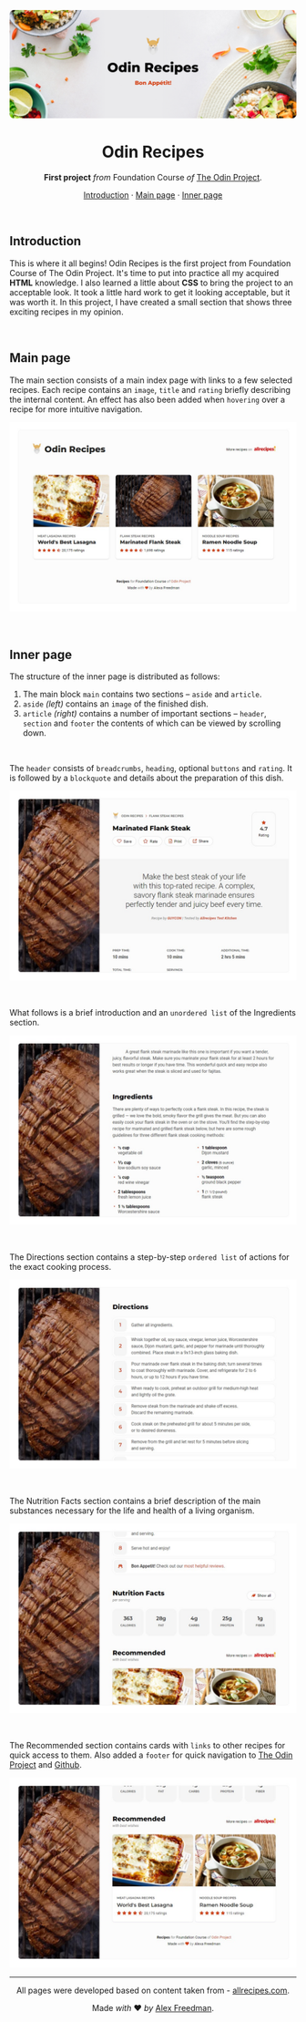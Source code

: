 ![Odin Project Logo](https://github.com/ok1edok1e/odin-recipes/blob/main/assets/preview.jpg?raw=true)

<h1 align="center">Odin Recipes</h1>
<p align="center">
  <strong>First project</strong> <em>from</em> Foundation Course
<em>of</em> <a href="https://www.theodinproject.com/" target="_blank">The Odin Project</a>.
</p>

<p align="center">
  <a href="#introduction">Introduction</a> ·
  <a href="#main-page">Main page</a> ·
  <a href="#inner-page">Inner page</a>
</p>

<br>

## Introduction

This is where it all begins! Odin Recipes is the first project from Foundation Course of The Odin Project. It's time to put into practice all my acquired **HTML** knowledge. I also learned a little about **CSS** to bring the project to an acceptable look. It took a little hard work to get it looking acceptable, but it was worth it. In this project, I have created a small section that shows three exciting recipes in my opinion.

<br>

## Main page

The main section consists of a main index page with links to a few selected recipes. Each recipe contains an ```image```, ```title``` and ```rating``` briefly describing the internal content. An effect has also been added when ```hovering``` over a recipe for more intuitive navigation.


![Main page](https://github.com/ok1edok1e/odin-recipes/blob/main/assets/main.jpg?raw=true)

<br>

## Inner page

The structure of the inner page is distributed as follows:

1. The main block ```main``` contains two sections – ```aside``` and ```article```.
2. ```aside``` *(left)* contains an ```image``` of the finished dish.
3. ```article``` *(right)* contains a number of important sections – ```header```, ```section``` and ```footer``` the contents of which can be viewed by scrolling down.

<br>

The ```header``` consists of ```breadcrumbs```, ```heading```, optional ```buttons``` and ```rating```. It is followed by a ```blockquote``` and details about the preparation of this dish.

![Inner page](https://github.com/ok1edok1e/odin-recipes/blob/main/assets/recipe-intro.jpg?raw=true)

<br>

What follows is a brief introduction and an ```unordered list``` of the Ingredients section.

![Inner page](https://github.com/ok1edok1e/odin-recipes/blob/main/assets/recipe-ingredients.jpg?raw=true)

<br>

The Directions section contains a step-by-step ```ordered list``` of actions for the exact cooking process.

![Inner page](https://github.com/ok1edok1e/odin-recipes/blob/main/assets/recipe-directions.jpg?raw=true)

<br>

The Nutrition Facts section contains a brief description of the main substances necessary for the life and health of a living organism.

![Inner page](https://github.com/ok1edok1e/odin-recipes/blob/main/assets/recipe-nutrition.jpg?raw=true)

<br>

The Recommended section contains cards with ```links``` to other recipes for quick access to them. Also added a ```footer``` for quick navigation to [The Odin Project](https://www.theodinproject.com/) and [Github](https://github.com/ok1edok1e/odin-recipes).

![Inner page](https://github.com/ok1edok1e/odin-recipes/blob/main/assets/recipe-recommended.jpg?raw=true)

---

<p align="center">
All pages were developed based on content taken from - <a href="https://www.allrecipes.com" target="_blank">allrecipes.com</a>.
</p>
<p align="center">
Made <em>with</em> ❤ <em>by</em> <a href="https://github.com/ok1edok1e/odin-recipes" target="_blank">Alex Freedman</a>.
</p>
